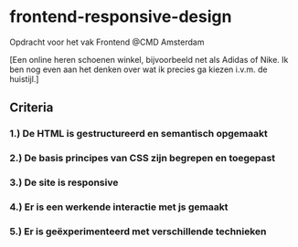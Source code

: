 # frontend-responsive-design
Opdracht voor het vak Frontend @CMD Amsterdam

[Een online heren schoenen winkel, bijvoorbeeld net als Adidas of Nike.
Ik ben nog even aan het denken over wat ik precies ga kiezen i.v.m. de huistijl.]

## Criteria
### 1.) De HTML is gestructureerd en semantisch opgemaakt

### 2.) De basis principes van CSS zijn begrepen en toegepast

### 3.) De site is responsive

### 4.) Er is een werkende interactie met js gemaakt

### 5.) Er is geëxperimenteerd met verschillende technieken
